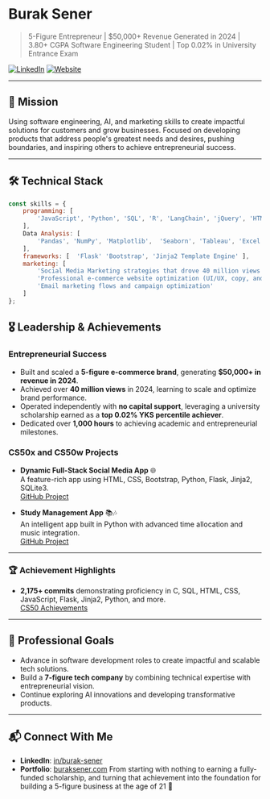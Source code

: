 # Burak Sener

> 5-Figure Entrepreneur | $50,000+ Revenue Generated in 2024 | 3.80+ CGPA Software Engineering Student | Top 0.02% in University Entrance Exam 

[![LinkedIn](https://img.shields.io/badge/LinkedIn-Connect-blue)](https://www.linkedin.com/in/burakssener/)
[![Website](https://img.shields.io/badge/Portfolio-Explore-green)](https://buraksener.com)

---

## 🎯 Mission
Using software engineering, AI, and marketing skills to create impactful solutions for customers and grow businesses. Focused on developing products that address people's greatest needs and desires, pushing boundaries, and inspiring others to achieve entrepreneurial success.

---

## 🛠️ Technical Stack
```javascript
const skills = {
    programming: [
        'JavaScript', 'Python', 'SQL', 'R', 'LangChain', 'jQuery', 'HTML/CSS/JavaScript', 'C', 'Java'
    ],
    Data Analysis: [
        'Pandas', 'NumPy', 'Matplotlib',  'Seaborn', 'Tableau', 'Excel', 'Google Analytics'
    ],
    frameworks: [  'Flask' 'Bootstrap', 'Jinja2 Template Engine' ],
    marketing: [
        'Social Media Marketing strategies that drove 40 million views',
        'Professional e-commerce website optimization (UI/UX, copy, and offers) to increase AOV by $12 across 1,300+ orders',
        'Email marketing flows and campaign optimization'
    ]
};
```
## 🎖️ Leadership & Achievements

### Entrepreneurial Success
- Built and scaled a **5-figure e-commerce brand**, generating **$50,000+ in revenue in 2024**.
- Achieved over **40 million views** in 2024, learning to scale and optimize brand performance.
- Operated independently with **no capital support**, leveraging a university scholarship earned as a **top 0.02% YKS percentile achiever**.
- Dedicated over **1,000 hours** to achieving academic and entrepreneurial milestones.



### CS50x and CS50w Projects

- **Dynamic Full-Stack Social Media App** 🌐  
  A feature-rich app using HTML, CSS, Bootstrap, Python, Flask, Jinja2, SQLite3.  
  [GitHub Project](#)  

- **Study Management App** 📚🎶  
  An intelligent app built in Python with advanced time allocation and music integration.  
  [GitHub Project](#)  

---

### 🏆 Achievement Highlights
- **2,175+ commits** demonstrating proficiency in C, SQL, HTML, CSS, JavaScript, Flask, Jinja2, Python, and more.  
  [CS50 Achievements](#)

---

## 🎯 Professional Goals
- Advance in software development roles to create impactful and scalable tech solutions.
- Build a **7-figure tech company** by combining technical expertise with entrepreneurial vision.
- Continue exploring AI innovations and developing transformative products.

---

## 📬 Connect With Me
- **LinkedIn**: [in/burak-sener](https://linkedin.com/in/burakssener)
- **Portfolio**: [buraksener.com](https://buraksener.com/)
From starting with nothing to earning a fully-funded scholarship, and turning that achievement into the foundation for building a 5-figure business at the age of 21 🚀
